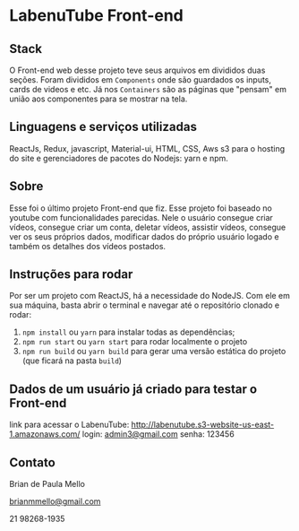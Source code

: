 # LabenuTube Front-end

## Stack
O Front-end web desse projeto teve seus arquivos em divididos duas seções. Foram divididos em `Components` onde são guardados os inputs, cards de videos e etc. Já nos `Containers` são as páginas que "pensam" em união aos componentes para se mostrar na tela.

## Linguagens e serviços utilizadas
ReactJs, Redux, javascript, Material-ui, HTML, CSS, Aws s3 para o hosting do site e gerenciadores de pacotes do Nodejs: yarn e npm.

## Sobre
Esse foi o último projeto Front-end que fiz. Esse projeto foi baseado no youtube com funcionalidades parecidas. Nele o usuário consegue criar vídeos, consegue criar um conta, deletar vídeos, assistir vídeos, consegue ver os seus próprios dados, modificar dados do próprio usuário logado e também os detalhes dos vídeos postados.

## Instruções para rodar
Por ser um projeto com ReactJS, há a necessidade do NodeJS. Com ele em sua máquina, basta abrir o terminal e navegar até o repositório clonado e rodar:
1. `npm install` ou `yarn` para instalar todas as dependências;
1. `npm run start` ou `yarn start` para rodar localmente o projeto
1. `npm run build` ou `yarn build` para gerar uma versão estática do projeto (que ficará na pasta `build`)

## Dados de um usuário já criado para testar o Front-end
link para acessar o LabenuTube: http://labenutube.s3-website-us-east-1.amazonaws.com/
login: admin3@gmail.com
senha: 123456

## Contato
Brian de Paula Mello

brianmmello@gmail.com

21 98268-1935
